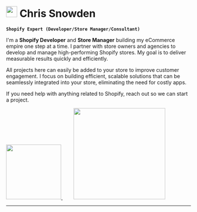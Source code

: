   # <img width="30px" height="30px" src="https://cdn.worldvectorlogo.com/logos/shopify.svg"/> Chris Snowden

**`Shopify Expert (Developer/Store Manager/Consultant)`**

I'm a **Shopify Developer** and **Store Manager** building my eCommerce empire one step at a time. I partner with store owners and agencies to develop and manage high-performing Shopify stores. My goal is to deliver measurable results quickly and efficiently.

All projects here can easily be added to your store to improve customer engagement. I focus on building efficient, scalable solutions that can be seamlessly integrated into your store, eliminating the need for costly apps.

If you need help with anything related to Shopify, reach out so we can start a project.

<a  href="https://www.upwork.com/freelancers/~014fa307150d741118" target="_blank">
<img width="150px" src="https://cdn.worldvectorlogo.com/logos/upwork.svg"/>
</a>&nbsp;&nbsp;&nbsp;&nbsp;
<a style="margin-left:10px" href="https://chrissnowden.com/" target="_blank">
 <img width="250px" src="https://cdn.shopify.com/s/files/1/0716/3605/8351/files/Group_190.png?v=1725047289"/> 
</a>

---
